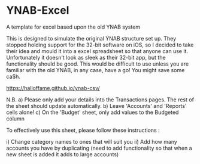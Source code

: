 # YNAB-Excel
A template for excel based upon the old YNAB system

This is designed to simulate the original YNAB structure set up. They stopped holding support for the 32-bit software on iOS, so I decided to take their idea and mould it into a excel spreadsheet so that anyone can use it. Unfortunately it doesn't look as sleek as their 32-bit app, but the functionality should be good. 
This would be difficult to use unless you are familiar with the old YNAB, in any case, have a go! You might save some ca$h. 

https://halloffame.github.io/ynab-csv/

N.B.
a) Please only add your details into the Transactions pages. The rest of the sheet should update automatically.
b) Leave 'Accounts' and 'Reports' cells alone!
c) On the 'Budget' sheet, only add values to the Budgeted column


To effectively use this sheet, please follow these instructions :

i) Change category names to ones that will suit you
ii) Add how many accounts you have by duplicating (need to add functionality so that when a new sheet is added it adds to large accounts)
